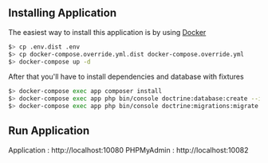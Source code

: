 Installing Application
----------------------

The easiest way to install this application is by using [Docker](https://www.docker.com/)

```bash
$> cp .env.dist .env
$> cp docker-compose.override.yml.dist docker-compose.override.yml
$> docker-compose up -d
```

After that you'll have to install dependencies and database with fixtures
```bash
$> docker-compose exec app composer install
$> docker-compose exec app php bin/console doctrine:database:create --if-not-exists
$> docker-compose exec app php bin/console doctrine:migrations:migrate -n
```

Run Application
------------

Application : http://localhost:10080
PHPMyAdmin : http://localhost:10082
